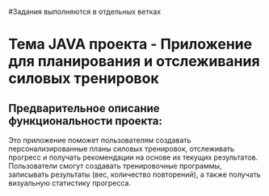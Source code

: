 #Задания выполняются в отдельных ветках
# Тема JAVA проекта - Приложение для планирования и отслеживания силовых тренировок
## Предварительное описание функциональности проекта:
Это приложение поможет пользователям создавать персонализированные планы силовых тренировок, отслеживать прогресс и получать рекомендации на основе их текущих результатов. Пользователи смогут создавать тренировочные программы, записывать результаты (вес, количество повторений), а также получать визуальную статистику прогресса.
 
